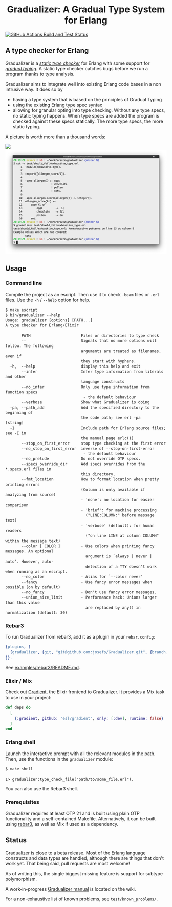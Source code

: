 <h1 align="center">Gradualizer: A Gradual Type System for Erlang</h1>
<a href="https://github.com/josefs/Gradualizer/actions/workflows/build-and-test.yml">
  <img src="https://github.com/josefs/Gradualizer/actions/workflows/build-and-test.yml/badge.svg"
       alt="GitHub Actions Build and Test Status" />
</a>


## A type checker for Erlang

Gradualizer is a [_static type checker_][static-type-checker] for Erlang
with some support for [_gradual typing_][gradual-typing].
A static type checker catches bugs before we run a program thanks to type analysis.

[static-type-checker]: https://en.wikipedia.org/wiki/Type_system#Static_type_checking
[gradual-typing]: https://wphomes.soic.indiana.edu/jsiek/what-is-gradual-typing/

Gradualizer aims to integrate well into existing Erlang code bases in a non intrusive way.
It does so by

* having a type system that is based on the principles of Gradual Typing
* using the existing Erlang type spec syntax
* allowing for granular opting into type checking. Without any type specs, no static typing happens.
  When type specs are added the program is checked against
  these specs statically. The more type specs, the more static typing.

A picture is worth more than a thousand words:

[![](screenshots/exhaustive_type.png) ![](doc/screenshots/exhaustive_type.png)][examples]

[examples]: https://github.com/erszcz/Gradualizer/blob/release-0.2.0/doc/examples.md


## Usage

### Command line

Compile the project as an escript. Then use it to check `.beam` files or `.erl` files.
Use the `-h` / `--help` option for help.

```
$ make escript
$ bin/gradualizer --help
Usage: gradualizer [options] [PATH...]
A type checker for Erlang/Elixir

       PATH                      Files or directories to type check
       --                        Signals that no more options will follow. The following
                                 arguments are treated as filenames, even if
                                 they start with hyphens.
  -h,  --help                    display this help and exit
       --infer                   Infer type information from literals and other
                                 language constructs
       --no_infer                Only use type information from function specs
                                  - the default behaviour
       --verbose                 Show what Gradualizer is doing
  -pa, --path_add                Add the specified directory to the beginning of
                                 the code path; see erl -pa             [string]
  -I                             Include path for Erlang source files; see -I in
                                 the manual page erlc(1)
       --stop_on_first_error     stop type checking at the first error
       --no_stop_on_first_error  inverse of --stop-on-first-error
                                  - the default behaviour
       --no_prelude              Do not override OTP specs.
       --specs_override_dir      Add specs overrides from the *.specs.erl files in
                                 this directory.
       --fmt_location            How to format location when pretty printing errors
                                 (Column is only available if analyzing from source)
                                 - 'none': no location for easier comparison
                                 - 'brief': for machine processing
                                   ("LINE:COLUMN:" before message text)
                                 - 'verbose' (default): for human readers
                                   ("on line LINE at column COLUMN" within the message text)
       --color [ COLOR ]         - Use colors when printing fancy messages. An optional
                                   argument is `always | never | auto'. However, auto-
                                   detection of a TTY doesn't work when running as an escript.
       --no_color                - Alias for `--color never'
       --fancy                   - Use fancy error messages when possible (on by default)
       --no_fancy                - Don't use fancy error messages.
       --union_size_limit        - Performance hack: Unions larger than this value
                                   are replaced by any() in normalization (default: 30)
```


### Rebar3

To run Gradualizer from rebar3, add it as a plugin in your `rebar.config`:

```erlang
{plugins, [
  {gradualizer, {git, "git@github.com:josefs/Gradualizer.git", {branch, "master"}}}
]}.
```

See [examples/rebar3/README.md](examples/rebar3/README.md).


### Elixir / Mix

Check out [Gradient](https://github.com/esl/gradient), the Elixir frontend to Gradualizer.
It provides a Mix task to use in your project:

```elixir
def deps do
  [
    {:gradient, github: "esl/gradient", only: [:dev], runtime: false}
  ]
end
```


### Erlang shell

Launch the interactive prompt with all the relevant modules in the path.
Then, use the functions in the `gradualizer` module:

```
$ make shell

1> gradualizer:type_check_file("path/to/some_file.erl").
```

You can also use the Rebar3 shell.


### Prerequisites

Gradualizer requires at least OTP 21 and is built using plain OTP
functionality and a self-contained Makefile.
Alternatively, it can be built using [rebar3](https://www.rebar3.org/),
as well as Mix if used as a dependency.


## Status

Gradualizer is close to a beta release. Most of the Erlang language constructs and
data types are handled, although there are things that don't work yet.
That being said, pull requests are most welcome!

As of writing this, the single biggest missing feature is support for subtype polymorphism.

A work-in-progress [Gradualizer manual](https://github.com/josefs/Gradualizer/wiki)
is located on the wiki.

For a non-exhaustive list of known problems, see `test/known_problems/`.
